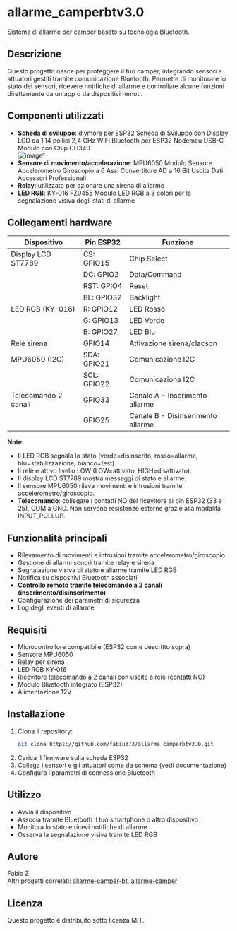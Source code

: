 # allarme_camperbtv3.0

Sistema di allarme per camper basato su tecnologia Bluetooth.

## Descrizione

Questo progetto nasce per proteggere il tuo camper, integrando sensori e attuatori gestiti tramite comunicazione Bluetooth. Permette di monitorare lo stato dei sensori, ricevere notifiche di allarme e controllare alcune funzioni direttamente da un'app o da dispositivi remoti.

## Componenti utilizzati

- **Scheda di sviluppo**: diymore per ESP32 Scheda di Sviluppo con Display LCD da 1,14 pollici 2,4 GHz WiFi Bluetooth per ESP32 Nodemcu USB-C Modulo con Chip CH340  
  ![image1](image1)
- **Sensore di movimento/accelerazione**: MPU6050 Modulo Sensore Accelerometro Giroscopio a 6 Assi Convertitore AD a 16 Bit Uscita Dati Accessori Professionali
- **Relay**: utilizzato per azionare una sirena di allarme
- **LED RGB**: KY-016 FZ0455 Modulo LED RGB a 3 colori per la segnalazione visiva degli stati di allarme

## Collegamenti hardware

| Dispositivo                | Pin ESP32           | Funzione                      |
|----------------------------|---------------------|-------------------------------|
| Display LCD ST7789         | CS: GPIO15          | Chip Select                   |
|                            | DC: GPIO2           | Data/Command                  |
|                            | RST: GPIO4          | Reset                         |
|                            | BL: GPIO32          | Backlight                     |
| LED RGB (KY-016)           | R: GPIO12           | LED Rosso                     |
|                            | G: GPIO13           | LED Verde                     |
|                            | B: GPIO27           | LED Blu                       |
| Relè sirena                | GPIO14              | Attivazione sirena/clacson    |
| MPU6050 (I2C)              | SDA: GPIO21         | Comunicazione I2C             |
|                            | SCL: GPIO22         | Comunicazione I2C             |
| Telecomando 2 canali       | GPIO33              | Canale A - Inserimento allarme |
|                            | GPIO25              | Canale B - Disinserimento allarme |

**Note:**
- Il LED RGB segnala lo stato (verde=disinserito, rosso=allarme, blu=stabilizzazione, bianco=test).
- Il relè è attivo livello LOW (LOW=attivato, HIGH=disattivato).
- Il display LCD ST7789 mostra messaggi di stato e allarme.
- Il sensore MPU6050 rileva movimenti e intrusioni tramite accelerometro/giroscopio.
- **Telecomando**: collegare i contatti NO del ricevitore ai pin ESP32 (33 e 25), COM a GND. Non servono resistenze esterne grazie alla modalità INPUT_PULLUP.

## Funzionalità principali

- Rilevamento di movimenti e intrusioni tramite accelerometro/giroscopio
- Gestione di allarmi sonori tramite relay e sirena
- Segnalazione visiva di stato e allarme tramite LED RGB
- Notifica su dispositivi Bluetooth associati
- **Controllo remoto tramite telecomando a 2 canali (inserimento/disinserimento)**
- Configurazione dei parametri di sicurezza
- Log degli eventi di allarme

## Requisiti

- Microcontrollore compatibile (ESP32 come descritto sopra)
- Sensore MPU6050
- Relay per sirena
- LED RGB KY-016
- Ricevitore telecomando a 2 canali con uscite a relè (contatti NO)
- Modulo Bluetooth integrato (ESP32)
- Alimentazione 12V

## Installazione

1. Clona il repository:
   ```bash
   git clone https://github.com/fabiuz73/allarme_camperbtv3.0.git
   ```
2. Carica il firmware sulla scheda ESP32
3. Collega i sensori e gli attuatori come da schema (vedi documentazione)
4. Configura i parametri di connessione Bluetooth

## Utilizzo

- Avvia il dispositivo
- Associa tramite Bluetooth il tuo smartphone o altro dispositivo
- Monitora lo stato e ricevi notifiche di allarme
- Osserva la segnalazione visiva tramite LED RGB

## Autore

Fabio Z.  
Altri progetti correlati: [allarme-camper-bt](https://github.com/fabiuz73/allarme-camper-bt), [allarme-camper](https://github.com/fabiuz73/allarme-camper)

## Licenza

Questo progetto è distribuito sotto licenza MIT.
